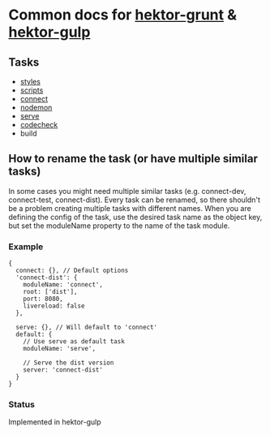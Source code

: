 # Common docs for [hektor-grunt](https://github.com/infinumjs/hektor-grunt) &amp; [hektor-gulp](https://github.com/infinumjs/hektor-gulp)

## Tasks
* [styles](tasks/styles.md)
* [scripts](tasks/scripts.md)
* [connect](tasks/connect.md)
* [nodemon](tasks/nodemon.md)
* [serve](tasks/serve.md)
* [codecheck](tasks/codecheck.md)
* build

## How to rename the task (or have multiple similar tasks)
In some cases you might need multiple similar tasks (e.g. connect-dev, connect-test, connect-dist).
Every task can be renamed, so there shouldn't be a problem creating multiple tasks with different names.
When you are defining the config of the task, use the desired task name as the object key, but set the moduleName property to the name of the task module.

### Example

    {
      connect: {}, // Default options
      'connect-dist': {
        moduleName: 'connect',
        root: ['dist'],
        port: 8080,
        livereload: false
      },

      serve: {}, // Will default to 'connect'
      default: {
        // Use serve as default task
        moduleName: 'serve',

        // Serve the dist version
        server: 'connect-dist'
      }
    }


### Status

Implemented in hektor-gulp
